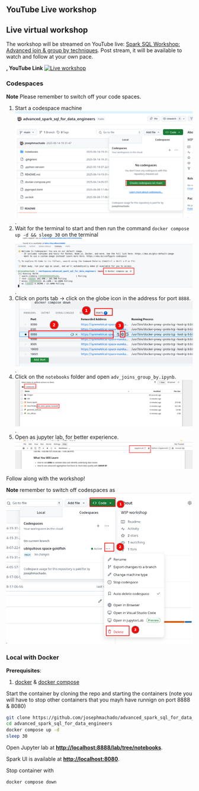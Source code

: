 
## YouTube Live workshop 


## Live virtual workshop

The workshop will be streamed on YouTube live: [Spark SQL Workshop: Advanced join & group by techniques](https://www.youtube.com/live/OPBhvZOq7oo). Post stream, it will be available to watch and follow at your own pace.

**, YouTube Link**
[![Live workshop](https://img.youtube.com/vi/OPBhvZOq7oo/0.jpg)](https://www.youtube.com/live/OPBhvZOq7oo)

### Codespaces

**Note** Please remember to switch off your code spaces.

1. Start a codespace machine ![start code space](./assets/cs1.png).
2. Wait for the terminal to start and then run the command `docker compose up -d && sleep 30` on the terminal ![start containers](./assets/cs2.png).
3. Click on ports tab -> click on the globe icon in the address for port `8888`. ![Open Jupyter Notebook](./assets/cs3.png).
4. Click on the `notebooks` folder and open `adv_joins_group_by.ipynb`. ![Jupyter ](./assets/cs4.png).
5. Open as jupyter lab, for better experience. ![Jupyter Lab](./assets/cs5.png)

Follow along with the workshop!

**Note** remember to switch off codespaces as 
![Codespaces off](./assets/cs_delete.png)

### Local with Docker

**Prerequisites**:

1. [docker](https://docs.docker.com/engine/install/) & [docker compose](https://docs.docker.com/compose/)

Start the container by cloning the repo and starting the containers (note you will have to stop other containers that you mayh have runnign on port 8888 & 8080) 

```bash
git clone https://github.com/josephmachado/advanced_spark_sql_for_data_engineers.git
cd advanced_spark_sql_for_data_engineers
docker compose up -d
sleep 30
```

Open Jupyter lab at **[http://localhost:8888/lab/tree/notebooks](http://localhost:8888/lab/tree/notebooks)**.

Spark UI is available at **[http://localhost:8080](http://localhost:8080)**.

Stop container with

```bash
docker compose down
```
